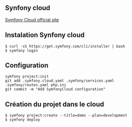 ## Synfony cloud


[Symfony Cloud official site](https://symfony.com/cloud/)

## Instalation Synfony cloud


    $ curl -sS https://get.symfony.com/cli/installer | bash
    $ symfony login

## Configuration

    symfony project:init
    git add .symfony.cloud.yaml .symfony/services.yaml .symfony/routes.yaml php.ini
    git commit -m "Add SymfonyCloud configuration"

## Création du projet dans le cloud

    $ symfony project:create --title=demo --plan=development
    $ symfony deploy
